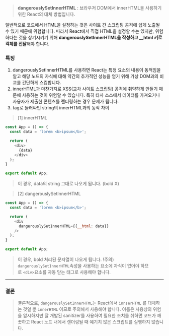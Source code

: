 > **dangerouslySetInnerHTML** :  브라우저 DOM에서 innerHTML을 사용하기 위한 React의 대체 방법입니다.

일반적으로 코드에서 HTML을 설정하는 것은 사이트 간 스크립팅 공격에 쉽게 노출될 수 있기 때문에 위험합니다. 따라서 React에서 직접 HTML을 설정할 수는 있지만, 위험하다는 것을 상기시키기 위해 **dangerouslySetInnerHTML을 작성하고 __html 키로 객체를 전달**해야 합니다.

### 특징

1. dangerouslySetInnerHTML를 사용하면 React는 특정 요소의 내용이 동적임을 알고 해당 노드의 자식에 대해 약간의 추가적인 성능을 얻기 위해 가상 DOM과의 비교를 간단하게 스킵합니다. 
2. innerHTML과 마찬가지로 XSS(교차 사이트 스크립팅) 공격에 취약하게 만들기 때문에 사용하는 것이 위험할 수 있습니다. 특히 타사 소스에서 데이터를 가져오거나 사용자가 제출한 콘텐츠를 렌더링하는 경우 문제가 됩니다.
3. tag로 둘러싸인 string의 innerHTML과의 동작 차이
> [1] innerHTML
```js
const App = () => {
  const data = 'lorem <b>ipsum</b>';

  return (
    <div>
      {data}
    </div>
  );
}

export default App;

```
> 이 경우, data의 string 그대로 나오게 됩니다. (bold X)


> [2] dangerouslySetInnerHTML

```js
const App = () => {
  const data = 'lorem <b>ipsum</b>';

  return (
    <div
      dangerouslySetInnerHTML={{__html: data}}
    />
  );
}

export default App;
```
>  이 경우, bold 처리된 문자열이 나오게 됩니다.
>  !주의) `dangerouslySetInnerHTML`속성을 사용하는 요소에 자식이 없어야 하므로 `<div>`요소를 자동 닫는 태그로 사용해야 합니다.

---
### 결론

> 결론적으로, `dangerouslySetInnerHTML`는 React에서 `innserHTML` 를 대체하는 것일 뿐 `innerHTML` 이므로 주의해서 사용해야 합니다. 이름은 사용상의 위험을 암시하지만 잘 개발된 sanitizer를 사용하여 필요한 조치를 취하면 코드가 깨끗하고 React 노드 내에서 렌더링될 때 예기치 않은 스크립트를 실행하지 않습니다.
